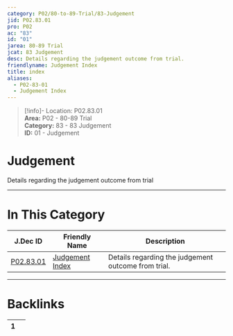 ```yaml
---  
category: P02/80-to-89-Trial/83-Judgement  
jid: P02.83.01  
pro: P02  
ac: "83"  
id: "01"  
jarea: 80-89 Trial  
jcat: 83 Judgement  
desc: Details regarding the judgement outcome from trial.  
friendlyname: Judgement Index  
title: index  
aliases:  
  - P02-83-01  
  - Judgement Index  
---  
```

>[!info]- Location: P02.83.01  
>**Area:** P02 - 80-89 Trial  
>**Category:** 83 - 83 Judgement  
>**ID:** 01 - Judgement  
  
# Judgement  
  
Details regarding the judgement outcome from trial  
   
  
  
---  
# In This Category  
  
| J.Dec ID                                                                           | Friendly Name                                                                            | Description                                         |  
| ---------------------------------------------------------------------------------- | ---------------------------------------------------------------------------------------- | --------------------------------------------------- |  
| [P02.83.01](index.md#) | [Judgement Index](index.md#) | Details regarding the judgement outcome from trial. |  
  
  
---  
# Backlinks  
<div><table class="dataview table-view-table"><thead class="table-view-thead"><tr class="table-view-tr-header"><th class="table-view-th"><span></span><span class="dataview small-text">1</span></th><th class="table-view-th"><span></span></th></tr></thead><tbody class="table-view-tbody"></tbody></table></div>